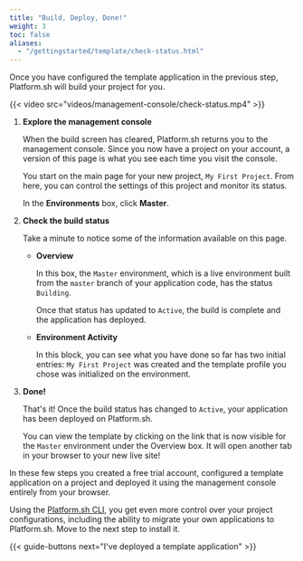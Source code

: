 ```yaml
---
title: "Build, Deploy, Done!"
weight: 3
toc: false
aliases:
  - "/gettingstarted/template/check-status.html"
---
```


Once you have configured the template application in the previous step, Platform.sh will build your project for you.

{{< video src="videos/management-console/check-status.mp4" >}}

1. **Explore the management console**

   When the build screen has cleared, Platform.sh returns you to the management console. Since you now have a project on your account, a version of this page is what you see each time you visit the console.

   You start on the main page for your new project, `My First Project`. From here, you can control the settings of this project and monitor its status.

   In the **Environments** box, click **Master**.

2. **Check the build status**

   Take a minute to notice some of the information available on this page.

   * **Overview**

      In this box, the `Master` environment, which is a live environment built from the `master` branch of your application code, has the status `Building`.

      Once that status has updated to `Active`, the build is complete and the application has deployed.

   * **Environment Activity**

      In this block, you can see what you have done so far has two initial entries: `My First Project` was created and the template profile you chose was initialized on the environment.

3. **Done!**

   That's it! Once the build status has changed to `Active`, your application has been deployed on Platform.sh.

   You can view the template by clicking on the link that is now visible for the `Master` environment under the Overview box. It will open another tab in your browser to your new live site!


In these few steps you created a free trial account, configured a template application on a project and deployed it using the management console entirely from your browser.

Using the [Platform.sh CLI](/development/cli/_index.md), you get even more control over your project configurations, including the ability to migrate your own applications to Platform.sh. Move to the next step to install it.

{{< guide-buttons next="I've deployed a template application" >}}
